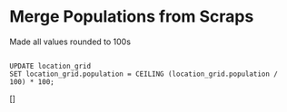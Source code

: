 # Merge Populations from Scraps

Made all values rounded to 100s
```

UPDATE location_grid
SET location_grid.population = CEILING (location_grid.population / 100) * 100;

```


[]